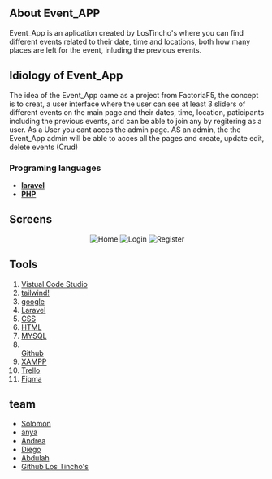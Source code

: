 ## About Event_APP

Event_App is an aplication created by LosTincho's where you can find different events related to their date, time and locations, both how many places are left for the event, inluding the previous events.

## Idiology of Event_App

The idea of the Event_App came as a project from FactoriaF5, the concept is to creat, a user interface where the user can see at least 3 sliders of different events on the main page and their dates, time, location, paticipants including the previous events, and can be able to join any by regitering as a user. As a User you cant acces the admin page.
AS an admin, the the Event_App admin will be able to acces all the pages and create, update edit, delete events (Crud)

### Programing languages  

- **[laravel](https://laravel.com)**
- **[PHP](https://www.php.net/interface)**

 ## Screens
 <p  align="center">
<img src="./images/programming.png" alt="Home">
<img src="./images/login.png" alt="Login" >
<img src="./images/register.png" alt="Register">
</p>

## Tools 
<ol>
<li><a href="https://code.visualstudio.com/">Vistual Code Studio</a></li>
<li><a href="https://tailwindcss.com/">tailwind!</a></li>
<li><a href="https://www.google.com/">google</a></li>
<li><a href="https://laravel.com/">Laravel</a></li>
<li><a href="https://www.w3schools.com/css/">CSS</a></li>
<li><a href="https://www.w3schools.com/html/">HTML</a></li>
<li><a href="https://www.mysql.com/">MYSQL</a></li>
<li></li><a href="https://github.com/">Github</a></li>
<li><a href="https://www.apachefriends.org/index.html">XAMPP</a></li>
<li><a href="https://trello.com/">Trello</a></li>
<li><a href="https://www.figma.com/">Figma</a></li>
</ol>

 ## team
- [Solomon]( https://github.com/solomonclark)
- [anya]( https://github.com/a-xo)
- [Andrea]( https://github.com/Andreabcm)
- [Diego]( https://github.com/diegognzv)
- [Abdulah](https://github.com/PPIICCAA)
- [Github Los Tincho's](https://github.com/losTinchos)

